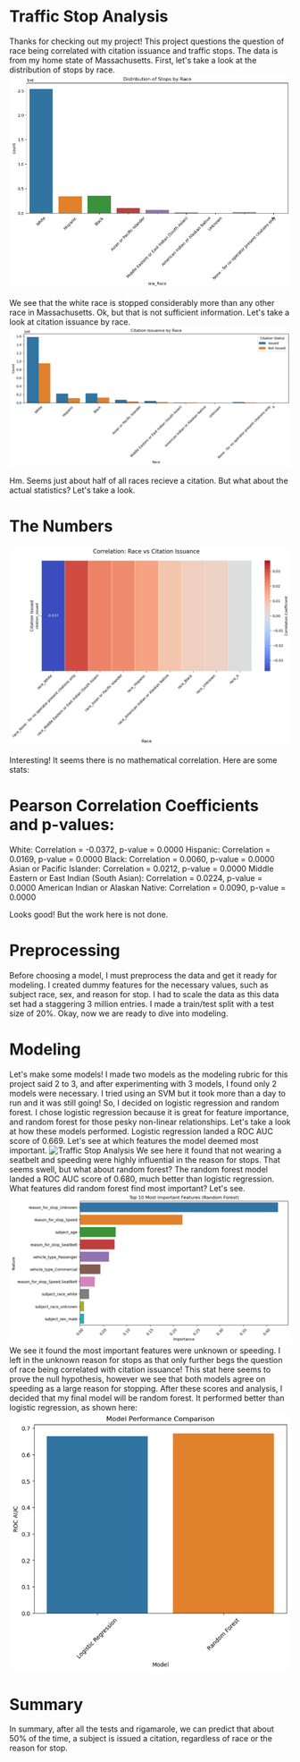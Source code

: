 # Traffic Stop Analysis
Thanks for checking out my project! This project questions the question of race being correlated with citation issuance and traffic stops. The data is from my home state of Massachusetts. First, let's take a look at the distribution of stops by race. 
![Traffic Stop Analysis](images/download.png)

We see that the white race is stopped considerably more than any other race in Massachusetts. Ok, but that is not sufficient information. Let's take a look at citation issuance by race. 
![Traffic Stop Analysis](images/download-1.png)

Hm. Seems just about half of all races recieve a citation. But what about the actual statistics? Let's take a look.
# The Numbers
![Traffic Stop Analysis](images/download-2.png)

Interesting! It seems there is no mathematical correlation. Here are some stats: 
# Pearson Correlation Coefficients and p-values:
White: Correlation = -0.0372, p-value = 0.0000
Hispanic: Correlation = 0.0169, p-value = 0.0000
Black: Correlation = 0.0060, p-value = 0.0000
Asian or Pacific Islander: Correlation = 0.0212, p-value = 0.0000
Middle Eastern or East Indian (South Asian): Correlation = 0.0224, p-value = 0.0000
American Indian or Alaskan Native: Correlation = 0.0090, p-value = 0.0000

Looks good! But the work here is not done. 
# Preprocessing 
Before choosing a model, I must preprocess the data and get it ready for modeling. I created dummy features for the necessary values, such as subject race, sex, and reason for stop. I had to scale the data as this data set had a staggering 3 million entries. I made a train/test split with a test size of 20%. Okay, now we are ready to dive into modeling.
# Modeling 
Let's make some models! I made two models as the modeling rubric for this project said 2 to 3, and after experimenting with 3 models, I found only 2 models were necessary. I tried using an SVM but it took more than a day to run and it was still going! So, I decided on logistic regression and random forest. I chose logistic regression because it is great for feature importance, and random forest for those pesky non-linear relationships. Let's take a look at how these models performed. Logistic regression landed a ROC AUC score of 0.669. Let's see at which features the model deemed most important. 
![Traffic Stop Analysis](images/download-3.png)
We see here it found that not wearing a seatbelt and speeding were highly influential in the reason for stops. That seems swell, but what about random forest? The random forest model landed a ROC AUC score of 0.680, much better than logistic regression. What features did random forest find most important? Let's see. 
![Traffic Stop Analysis](images/download-4.png)
We see it found the most important features were unknown or speeding. I left in the unknown reason for stops as that only further begs the question of race being correlated with citation issuance! This stat here seems to prove the null hypothesis, however we see that both models agree on speeding as a large reason for stopping. After these scores and analysis, I decided that my final model will be random forest. It performed better than logistic regression, as shown here:
![Traffic Stop Analysis](images/download-5.png)
# Summary
In summary, after all the tests and rigamarole, we can predict that about 50% of the time, a subject is issued a citation, regardless of race or the reason for stop.



